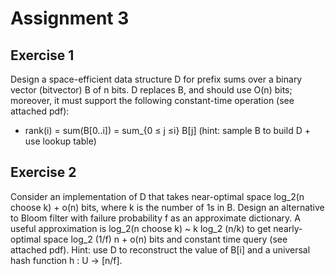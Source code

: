 # Assignment 3

## Exercise 1

Design a space-efficient data structure D for prefix sums over a binary vector (bitvector) B of n bits. D replaces B, and should use O(n) bits; moreover, it must support the following constant-time operation (see attached pdf): 
- rank(i) = sum(B[0..i]) = sum_{0 ≤ j ≤i} B[j] (hint: sample B to build D + use lookup table)

## Exercise 2
Consider an implementation of D that takes near-optimal space log_2(n choose k) + o(n) bits, where k is the number of 1s in B. Design an alternative to Bloom filter with failure probability f as an approximate dictionary. A useful approximation is log_2(n choose k) ~ k log_2 (n/k) to get nearly-optimal space log_2 (1/f)  n + o(n) bits and constant time query (see attached pdf). Hint: use D to reconstruct the value of B[i] and a universal hash function h : U -> [n/f].